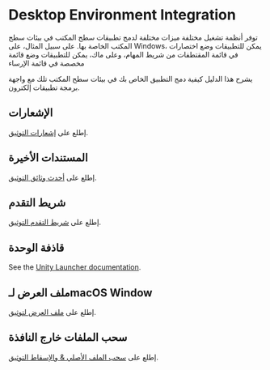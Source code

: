 # Desktop Environment Integration

توفر أنظمة تشغيل مختلفة ميزات مختلفة لدمج تطبيقات سطح المكتب في بيئات سطح المكتب الخاصة بها. على سبيل المثال، على Windows، يمكن للتطبيقات وضع اختصارات في قائمة المقتطفات من شريط المهام، وعلى ماك، يمكن للتطبيقات وضع قائمة مخصصة في قائمة الإرساء

يشرح هذا الدليل كيفية دمج التطبيق الخاص بك في بيئات سطح المكتب تلك مع واجهة برمجة تطبيقات إلكترون.

## الإشعارات

إطلع على [إشعارات التوثيق](notifications.md).

## المستندات الأخيرة

إطلع على [أحدث وثائق التوثيق](recent-documents.md).

## شريط التقدم

إطلع على [شريط التقدم التوثيق](progress-bar.md).

## قاذفة الوحدة

See the [Unity Launcher documentation][unity-launcher].

## ملف العرض لـmacOS Window

إطلع على [ملف العرض لتوثيق](represented-file.md).

## سحب الملفات خارج النافذة

إطلع على [سحب الملف الأصلي & والإسقاط التوثيق](native-file-drag-drop.md).

[unity-launcher]: https://help.ubuntu.com/community/UnityLaunchersAndDesktopFiles#Adding_shortcuts_to_a_launcher
